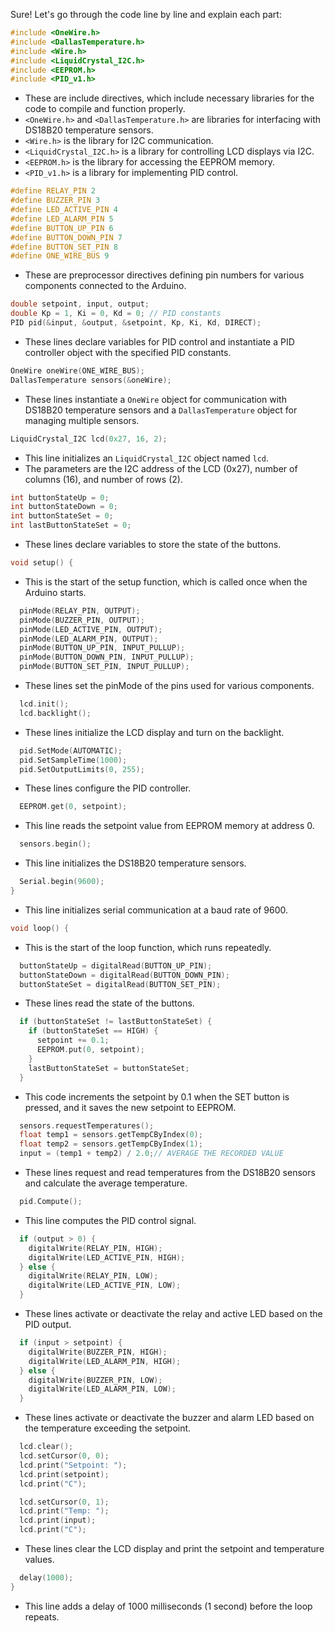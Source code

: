 Sure! Let's go through the code line by line and explain each part:

```cpp
#include <OneWire.h>
#include <DallasTemperature.h>
#include <Wire.h>
#include <LiquidCrystal_I2C.h>
#include <EEPROM.h>
#include <PID_v1.h>
```
- These are include directives, which include necessary libraries for the code to compile and function properly. 
- `<OneWire.h>` and `<DallasTemperature.h>` are libraries for interfacing with DS18B20 temperature sensors.
- `<Wire.h>` is the library for I2C communication.
- `<LiquidCrystal_I2C.h>` is a library for controlling LCD displays via I2C.
- `<EEPROM.h>` is the library for accessing the EEPROM memory.
- `<PID_v1.h>` is a library for implementing PID control.

```cpp
#define RELAY_PIN 2
#define BUZZER_PIN 3
#define LED_ACTIVE_PIN 4
#define LED_ALARM_PIN 5
#define BUTTON_UP_PIN 6
#define BUTTON_DOWN_PIN 7
#define BUTTON_SET_PIN 8
#define ONE_WIRE_BUS 9
```
- These are preprocessor directives defining pin numbers for various components connected to the Arduino.

```cpp
double setpoint, input, output;
double Kp = 1, Ki = 0, Kd = 0; // PID constants
PID pid(&input, &output, &setpoint, Kp, Ki, Kd, DIRECT);
```
- These lines declare variables for PID control and instantiate a PID controller object with the specified PID constants.

```cpp
OneWire oneWire(ONE_WIRE_BUS);
DallasTemperature sensors(&oneWire);
```
- These lines instantiate a `OneWire` object for communication with DS18B20 temperature sensors and a `DallasTemperature` object for managing multiple sensors.

```cpp
LiquidCrystal_I2C lcd(0x27, 16, 2);
```
- This line initializes an `LiquidCrystal_I2C` object named `lcd`. 
- The parameters are the I2C address of the LCD (0x27), number of columns (16), and number of rows (2).

```cpp
int buttonStateUp = 0;
int buttonStateDown = 0;
int buttonStateSet = 0;
int lastButtonStateSet = 0;
```
- These lines declare variables to store the state of the buttons.

```cpp
void setup() {
```
- This is the start of the setup function, which is called once when the Arduino starts.

```cpp
  pinMode(RELAY_PIN, OUTPUT);
  pinMode(BUZZER_PIN, OUTPUT);
  pinMode(LED_ACTIVE_PIN, OUTPUT);
  pinMode(LED_ALARM_PIN, OUTPUT);
  pinMode(BUTTON_UP_PIN, INPUT_PULLUP);
  pinMode(BUTTON_DOWN_PIN, INPUT_PULLUP);
  pinMode(BUTTON_SET_PIN, INPUT_PULLUP);
```
- These lines set the pinMode of the pins used for various components.

```cpp
  lcd.init();
  lcd.backlight();
```
- These lines initialize the LCD display and turn on the backlight.

```cpp
  pid.SetMode(AUTOMATIC);
  pid.SetSampleTime(1000);
  pid.SetOutputLimits(0, 255);
```
- These lines configure the PID controller.

```cpp
  EEPROM.get(0, setpoint);
```
- This line reads the setpoint value from EEPROM memory at address 0.

```cpp
  sensors.begin();
```
- This line initializes the DS18B20 temperature sensors.

```cpp
  Serial.begin(9600);
}
```
- This line initializes serial communication at a baud rate of 9600.

```cpp
void loop() {
```
- This is the start of the loop function, which runs repeatedly.

```cpp
  buttonStateUp = digitalRead(BUTTON_UP_PIN);
  buttonStateDown = digitalRead(BUTTON_DOWN_PIN);
  buttonStateSet = digitalRead(BUTTON_SET_PIN);
```
- These lines read the state of the buttons.

```cpp
  if (buttonStateSet != lastButtonStateSet) {
    if (buttonStateSet == HIGH) {
      setpoint += 0.1;
      EEPROM.put(0, setpoint);
    }
    lastButtonStateSet = buttonStateSet;
  }
```
- This code increments the setpoint by 0.1 when the SET button is pressed, and it saves the new setpoint to EEPROM.

```cpp
  sensors.requestTemperatures();
  float temp1 = sensors.getTempCByIndex(0);
  float temp2 = sensors.getTempCByIndex(1);
  input = (temp1 + temp2) / 2.0;// AVERAGE THE RECORDED VALUE
```
- These lines request and read temperatures from the DS18B20 sensors and calculate the average temperature.

```cpp
  pid.Compute();
```
- This line computes the PID control signal.

```cpp
  if (output > 0) {
    digitalWrite(RELAY_PIN, HIGH);
    digitalWrite(LED_ACTIVE_PIN, HIGH);
  } else {
    digitalWrite(RELAY_PIN, LOW);
    digitalWrite(LED_ACTIVE_PIN, LOW);
  }
```
- These lines activate or deactivate the relay and active LED based on the PID output.

```cpp
  if (input > setpoint) {
    digitalWrite(BUZZER_PIN, HIGH);
    digitalWrite(LED_ALARM_PIN, HIGH);
  } else {
    digitalWrite(BUZZER_PIN, LOW);
    digitalWrite(LED_ALARM_PIN, LOW);
  }
```
- These lines activate or deactivate the buzzer and alarm LED based on the temperature exceeding the setpoint.

```cpp
  lcd.clear();
  lcd.setCursor(0, 0);
  lcd.print("Setpoint: ");
  lcd.print(setpoint);
  lcd.print("C");

  lcd.setCursor(0, 1);
  lcd.print("Temp: ");
  lcd.print(input);
  lcd.print("C");
```
- These lines clear the LCD display and print the setpoint and temperature values.

```cpp
  delay(1000);
}
```
- This line adds a delay of 1000 milliseconds (1 second) before the loop repeats.